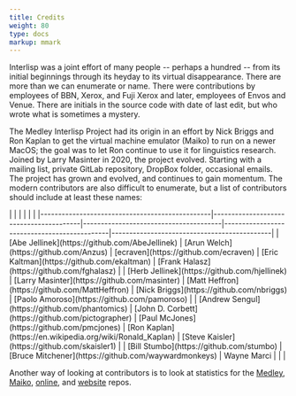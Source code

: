 ```yaml
---
title: Credits
weight: 80
type: docs
markup: mmark
---
```


Interlisp was a joint effort of many people -- perhaps a hundred -- from its initial beginnings through its heyday to its virtual disappearance. There are more than we can enumerate or name. There were contributions by employees of BBN, Xerox, and Fuji Xerox and later, employees of Envos and Venue. There are initials in the source code with date of last edit, but who wrote what is sometimes a mystery.

<!-- We do have a list of those we remember who are no longer with us [In Memoriam](/medley/history/in-memoriam). -->

The Medley Interlisp Project had its origin in an effort by Nick Briggs and Ron Kaplan to get the virtual machine emulator (Maiko) to run on a newer MacOS; the goal was to let Ron continue to use it for linguistics research. Joined by Larry Masinter in 2020, the project evolved. Starting with a mailing list, private GitLab repository, DropBox folder, occasional emails. The project has grown and evolved, and continues to gain momentum. The modern contributors are also difficult to enumerate, but a list of contributors should include at least these names:

<!-- Larry Masinter, Ron Kaplan, Nick Briggs, Frank Halasz, Herb Jellinek, Steve Kaisler, Wayne Marci, Paul McJones, Bruce Mitchener, John Cowan, Arun Welch, Michele Denber, Blake McBride, Abe Jellinek, Bill Stumbo, Matt Heffron, Eric Kaltman, Paolo Amoroso, Andrew Sengul, and pseudonymous ecraven and devhwala. -->

<div class="credits-table">
|                                                |                                        |                                       |                                             |                                             |
|------------------------------------------------|----------------------------------------|---------------------------------------|---------------------------------------------|---------------------------------------------|
| [Abe Jellinek](https://github.com/AbeJellinek) | [Arun Welch](https://github.com/Anzus) | [ecraven](https://github.com/ecraven) | [Eric Kaltman](https://github.com/ekaltman) | [Frank Halasz](https://github.com/fghalasz) |
| [Herb Jellinek](https://github.com/hjellinek) | [Larry Masinter](https://github.com/masinter) | [Matt Heffron](https://github.com/MattHeffron) | [Nick Briggs](https://github.com/nbriggs) | [Paolo Amoroso](https://github.com/pamoroso) |
| [Andrew Sengul](https://github.com/phantomics) | [John D. Corbett](https://github.com/pictographer) | [Paul McJones](https://github.com/pmcjones) | [Ron Kaplan](https://en.wikipedia.org/wiki/Ronald_Kaplan) | [Steve Kaisler](https://github.com/skaisler1) |
| [Bill Stumbo](https://github.com/stumbo) | [Bruce Mitchener](https://github.com/waywardmonkeys) | Wayne Marci | | |
</div>

Another way of looking at contributors is to look at statistics for the [Medley](https://github.com/Interlisp/medley/graphs/contributors), [Maiko](https://github.com/Interlisp/maiko/graphs/contributors), [online](https::/github.com/Interlisp/online/graphs/contributors), and [website](https://github.com/Interlisp/Interlisp/Interlisp.github.io/graphs/contributors) repos.